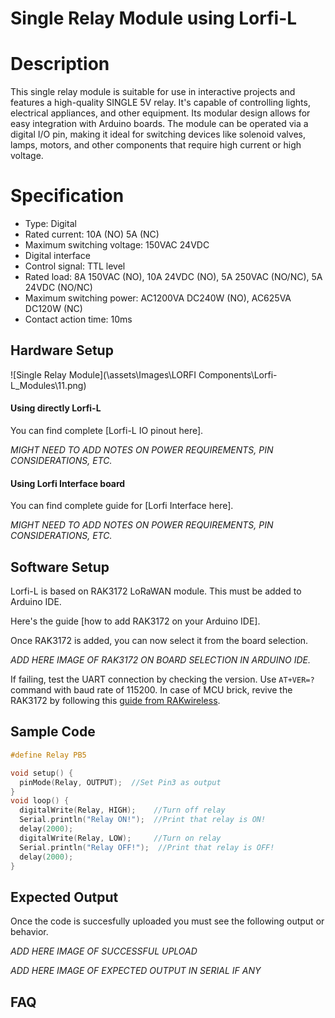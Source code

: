 # Single Relay Module using Lorfi-L

# Description

This single relay module is suitable for use in interactive projects and features a high-quality SINGLE 5V relay. It's capable of controlling lights, electrical appliances, and other equipment. Its modular design allows for easy integration with Arduino boards. The module can be operated via a digital I/O pin, making it ideal for switching devices like solenoid valves, lamps, motors, and other components that require high current or high voltage.

# Specification

- Type: Digital
- Rated current: 10A (NO) 5A (NC)
- Maximum switching voltage: 150VAC 24VDC
- Digital interface
- Control signal: TTL level
- Rated load: 8A 150VAC (NO), 10A 24VDC (NO), 5A 250VAC (NO/NC), 5A 24VDC (NO/NC)
- Maximum switching power: AC1200VA DC240W (NO), AC625VA DC120W (NC)
- Contact action time: 10ms

## Hardware Setup

![Single Relay Module](\assets\Images\LORFI Components\Lorfi-L_Modules\11.png)

#### Using directly Lorfi-L

You can find complete [Lorfi-L IO pinout here].

*MIGHT NEED TO ADD NOTES ON POWER REQUIREMENTS, PIN CONSIDERATIONS, ETC.*

#### Using Lorfi Interface board

You can find complete guide for [Lorfi Interface here].

*MIGHT NEED TO ADD NOTES ON POWER REQUIREMENTS, PIN CONSIDERATIONS, ETC.*

## Software Setup

Lorfi-L is based on RAK3172 LoRaWAN module. This must be added to Arduino IDE.

Here's the guide [how to add RAK3172 on your Arduino IDE].

Once RAK3172 is added, you can now select it from the board selection.

*ADD HERE IMAGE OF RAK3172 ON BOARD SELECTION IN ARDUINO IDE.*

If failing, test the UART connection by checking the version. Use `AT+VER=?` command with baud rate of 115200. In case of MCU brick, revive the RAK3172 by following this [guide from RAKwireless](https://learn.rakwireless.com/hc/en-us/articles/26687606549911-How-To-Guide-STM32CubeProgrammer-for-RAK-Modules).

## **Sample Code**
```c
#define Relay PB5

void setup() {
  pinMode(Relay, OUTPUT);  //Set Pin3 as output
}
void loop() {
  digitalWrite(Relay, HIGH);    //Turn off relay
  Serial.println("Relay ON!");  //Print that relay is ON!
  delay(2000);
  digitalWrite(Relay, LOW);     //Turn on relay
  Serial.println("Relay OFF!");  //Print that relay is OFF!
  delay(2000);
}
```

## Expected Output

Once the code is succesfully uploaded you must see the following output or behavior.

*ADD HERE IMAGE OF SUCCESSFUL UPLOAD*

*ADD HERE IMAGE OF EXPECTED OUTPUT IN SERIAL IF ANY*

## FAQ
